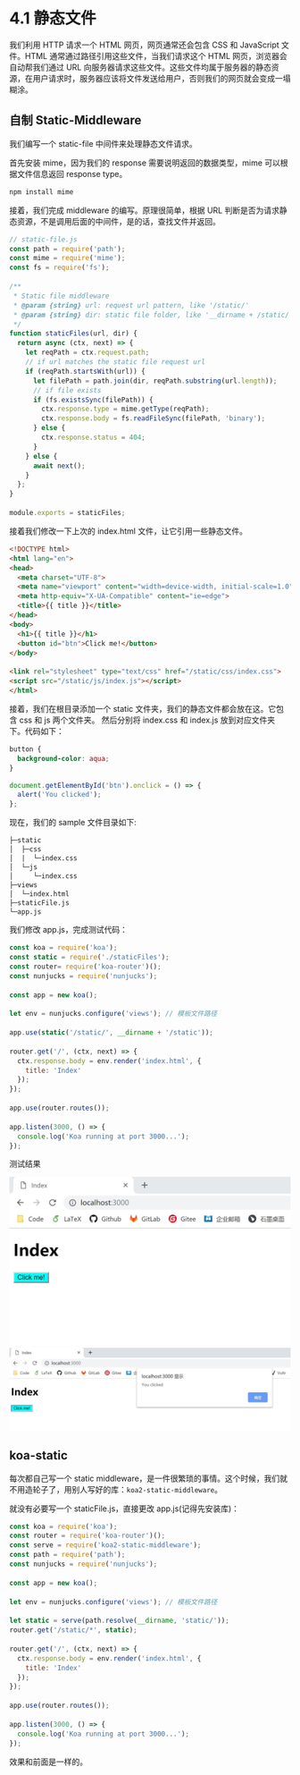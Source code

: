 # 4.1 静态文件

我们利用 HTTP 请求一个 HTML 网页，网页通常还会包含 CSS 和 JavaScript 文件。HTML 通常通过路径引用这些文件，当我们请求这个 HTML 网页，浏览器会自动帮我们通过 URL 向服务器请求这些文件。这些文件均属于服务器的静态资源，在用户请求时，服务器应该将文件发送给用户，否则我们的网页就会变成一塌糊涂。

## 自制 Static-Middleware

我们编写一个 static-file 中间件来处理静态文件请求。

首先安装 mime，因为我们的 response 需要说明返回的数据类型，mime 可以根据文件信息返回 response type。

```bash
npm install mime
```

接着，我们完成 middleware 的编写。原理很简单，根据 URL 判断是否为请求静态资源，不是调用后面的中间件，是的话，查找文件并返回。

```javascript
// static-file.js
const path = require('path');
const mime = require('mime');
const fs = require('fs');

/**
 * Static file middleware
 * @param {string} url: request url pattern, like '/static/'
 * @param {string} dir: static file folder, like '__dirname + /static/'
 */
function staticFiles(url, dir) {
  return async (ctx, next) => {
    let reqPath = ctx.request.path;
    // if url matches the static file request url
    if (reqPath.startsWith(url)) {
      let filePath = path.join(dir, reqPath.substring(url.length));
      // if file exists
      if (fs.existsSync(filePath)) {
        ctx.response.type = mime.getType(reqPath);
        ctx.response.body = fs.readFileSync(filePath, 'binary');
      } else {
        ctx.response.status = 404;
      }
    } else {
      await next();
    }
  };
}

module.exports = staticFiles;
```

接着我们修改一下上次的 index.html 文件，让它引用一些静态文件。

```html
<!DOCTYPE html>
<html lang="en">
<head>
  <meta charset="UTF-8">
  <meta name="viewport" content="width=device-width, initial-scale=1.0">
  <meta http-equiv="X-UA-Compatible" content="ie=edge">
  <title>{{ title }}</title>
</head>
<body>
  <h1>{{ title }}</h1>
  <button id="btn">Click me!</button>
</body>

<link rel="stylesheet" type="text/css" href="/static/css/index.css">
<script src="/static/js/index.js"></script>
</html>
```

接着，我们在根目录添加一个 static 文件夹，我们的静态文件都会放在这。它包含 css 和 js 两个文件夹。
然后分别将 index.css 和 index.js 放到对应文件夹下。代码如下：

```css
button {
  background-color: aqua;
}
```

```javascript
document.getElementById('btn').onclick = () => {
  alert('You clicked');
};
```

现在，我们的 sample 文件目录如下:

```
├─static
│  ├─css
│  |  └─index.css
│  └─js
│     └─index.css
├─views
│  └─index.html
├─staticFile.js
└─app.js
```

我们修改 app.js，完成测试代码：

```javascript
const koa = require('koa');
const static = require('./staticFiles');
const router= require('koa-router')();
const nunjucks = require('nunjucks');

const app = new koa();

let env = nunjucks.configure('views'); // 模板文件路径

app.use(static('/static/', __dirname + '/static'));

router.get('/', (ctx, next) => {
  ctx.response.body = env.render('index.html', {
    title: 'Index'
  });
});

app.use(router.routes());

app.listen(3000, () => {
  console.log('Koa running at port 3000...');
});
```

测试结果

![static](../../assets/image/static.jpg)
![static](../../assets/image/static2.jpg)

## koa-static

每次都自己写一个 static middleware，是一件很繁琐的事情。这个时候，我们就不用造轮子了，用别人写好的库：`koa2-static-middleware`。

就没有必要写一个 staticFile.js，直接更改 app.js(记得先安装库)：

```javascript
const koa = require('koa');
const router = require('koa-router')();
const serve = require('koa2-static-middleware');
const path = require('path');
const nunjucks = require('nunjucks');

const app = new koa();

let env = nunjucks.configure('views'); // 模板文件路径

let static = serve(path.resolve(__dirname, 'static/'));
router.get('/static/*', static);

router.get('/', (ctx, next) => {
  ctx.response.body = env.render('index.html', {
    title: 'Index'
  });
});

app.use(router.routes());

app.listen(3000, () => {
  console.log('Koa running at port 3000...');
});
```

效果和前面是一样的。